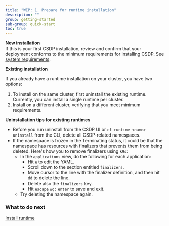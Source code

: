 ```yaml
---
title: "WIP: 1. Prepare for runtime installation"
description: ""
group: getting-started
sub-group: quick-start
toc: true
---
```



**New installation**  
If this is your first CSDP installation, review and confirm that your deployment conforms to the minimum requirements for installing CSDP. See [system requirements]({{site.baseurl}}/docs/runtime/requirements).  

**Existing installation** 

If you already have a runtime installation on your cluster, you have two options:
1. To install on the same cluster, first uninstall the existing runtime. Currently, you can install a single runtime per cluster.
1. Install on a different cluster, verifying that you meet minimum requirements.  

**Uninstallation tips for existing runtimes**
* Before you run uninstall from the CSDP UI or `cf runtime <name> uninstall` from the CLI, delete all CSDP-related namespaces.
* If the namespace is frozen in the Terminating status, it could be that the namespace has resources with finalizers that prevents them from being deleted.
  Here's how you to remove finalizers using `k9s`:
  * In the `applications` view, do the following for each application:
    * Hit `e` to edit the YAML.
    * Scroll down to the section entitled `finalizers`.
    * Move cursor to the line with the finalizer definition, and then hit `dd` to delete the line.
    * Delete also the `finalizers` key.
    * Hit `escape` `wq:` `enter` to save and exit.
  * Try deleting the namespace again.

### What to do next
[Install runtime]({{site.baseurl}}/docs/getting-started/quick-start/runtime)